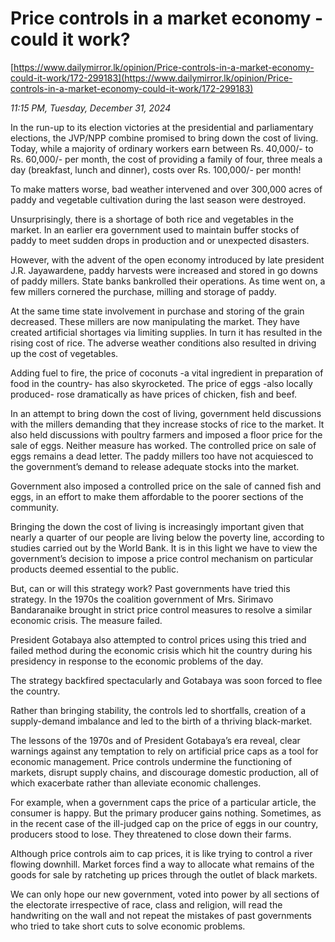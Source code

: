# Price controls in a market economy - could it work?

[https://www.dailymirror.lk/opinion/Price-controls-in-a-market-economy-could-it-work/172-299183](https://www.dailymirror.lk/opinion/Price-controls-in-a-market-economy-could-it-work/172-299183)

*11:15 PM, Tuesday, December 31, 2024*

In the run-up to its election victories at the presidential and parliamentary elections, the JVP/NPP combine promised to bring down the cost of living. Today, while a majority of ordinary workers earn between Rs. 40,000/- to Rs. 60,000/- per month, the cost of providing a family of four, three meals a day (breakfast, lunch and dinner), costs over Rs. 100,000/- per month!

To make matters worse, bad weather intervened and over 300,000 acres of paddy and vegetable cultivation during the last season were destroyed.

Unsurprisingly, there is a shortage of both rice and vegetables in the market. In an earlier era government used to maintain buffer stocks of paddy to meet sudden drops in production and or unexpected disasters.

However, with the advent of the open economy introduced by late president J.R. Jayawardene, paddy harvests were increased and stored in go downs of paddy millers. State banks bankrolled their operations. As time went on, a few millers cornered the purchase, milling and storage of paddy.

At the same time state involvement in purchase and storing of the grain decreased. These millers are now manipulating the market. They have created artificial shortages via limiting supplies. In turn it has resulted in the rising cost of rice. The adverse weather conditions also resulted in driving up the cost of vegetables.

Adding fuel to fire, the price of coconuts -a vital ingredient in preparation of food in the country- has also skyrocketed. The price of eggs -also locally produced- rose dramatically as have prices of chicken, fish and beef.

In an attempt to bring down the cost of living, government held discussions with the millers demanding that they increase stocks of rice to the market. It also held discussions with poultry farmers and imposed a floor price for the sale of eggs. Neither measure has worked. The controlled price on sale of eggs remains a dead letter. The paddy millers too have not acquiesced to the government’s demand to release adequate stocks into the market.

Government also imposed a controlled price on the sale of canned fish and eggs, in an effort to make them affordable to the poorer sections of the community.

Bringing the down the cost of living is increasingly important given that nearly a quarter of our people are living below the poverty line, according to studies carried out by the World Bank. It is in this light we have to view the government’s decision to impose a price control mechanism on particular products deemed essential to the public.

But, can or will this strategy work? Past governments have tried this strategy. In the 1970s the coalition government of Mrs. Sirimavo Bandaranaike brought in strict price control measures to resolve a similar economic crisis. The measure failed.

President Gotabaya also attempted to control prices using this tried and failed method during the economic crisis which hit the country during his presidency in response to the economic problems of the day.

The strategy backfired spectacularly and Gotabaya was soon forced to flee the country.

Rather than bringing stability, the controls led to shortfalls, creation of a supply-demand imbalance and led to the birth of a thriving black-market.

The lessons of the 1970s and of President Gotabaya’s era reveal, clear warnings against any temptation to rely on artificial price caps as a tool for economic management. Price controls undermine the functioning of markets, disrupt supply chains, and discourage domestic production, all of which exacerbate rather than alleviate economic challenges.

For example, when a government caps the price of a particular article, the consumer is happy. But the primary producer gains nothing. Sometimes, as in the recent case of the ill-judged cap on the price of eggs in our country, producers stood to lose. They threatened to close down their farms.

Although price controls aim to cap prices, it is like trying to control a river flowing downhill. Market forces find a way to allocate what remains of the goods for sale by ratcheting up prices through the outlet of black markets.

We can only hope our new government, voted into power by all sections of the electorate irrespective of race, class and religion, will read the handwriting on the wall and not repeat the mistakes of past governments who tried to take short cuts to solve economic problems.

